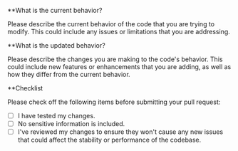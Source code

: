 **What is the current behavior?

Please describe the current behavior of the code that you are trying to modify. This could include any issues or limitations that you are addressing.

**What is the updated behavior?

Please describe the changes you are making to the code's behavior. This could include new features or enhancements that you are adding, as well as how they differ from the current behavior.

**Checklist

Please check off the following items before submitting your pull request:

- [ ] I have tested my changes.
- [ ] No sensitive information is included.
- [ ] I've reviewed my changes to ensure they won't cause any new issues that could affect the stability or performance of the codebase.
